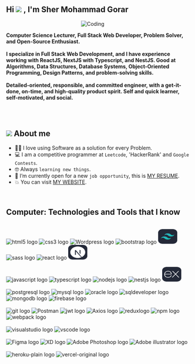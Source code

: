 ## Hi  <img src="https://media.giphy.com/media/hvRJCLFzcasrR4ia7z/giphy.gif" width="35"> , I'm Sher Mohammad Gorar


<img align="right" alt="Coding" width="300" src="https://i.pinimg.com/originals/81/17/8b/81178b47a8598f0c81c4799f2cdd4057.gif">

<div align=left>
        <br>
        <p>
            <strong>
                Computer Science Lecturer, Full Stack Web Developer, Problem Solver, and Open-Source Enthusiast.<br><br>
                I specialize in Full Stack Web Development, and I have experience working with ReactJS, NextJS with Typescript, and NestJS. Good at Algorithms, Data Structures,                         Database Systems, Object-Oriented Programming, Design Patterns, and problem-solving skills.<br><br>
                Detailed-oriented, responsible, and committed engineer, with a get-it-done, on-time, and high-quality product spirit. Self and quick learner, self-motivated, and                         social.
            </strong>
        </p>
        
         
         


<br><br>
## <picture><img src = "https://github.com/7oSkaaa/7oSkaaa/blob/main/Images/about_me.gif?raw=true" width = 50px></picture> About me
<!-- :school: I am a `Junior` at [Faculty of Computer Science ](http://suez.edu.eg/ar/%d9%83%d9%84%d9%8a%d8%a9-%d8%a7%d9%84%d8%ad%d8%a7%d8%b3%d8%a8%d8%a7%d8%aa-%d9%88%d8%a7%d9%84%d9%85%d8%b9%d9%84%d9%88%d9%85%d8%a7%d8%aa/) at [Suez Canal University](http://suez.edu.eg/ar/) -->
- :technologist: I love using Software as a solution for every Problem.
- :computer: I am a competitive programmer at `Leetcode`, 'HackerRank' and `Google Contests`.
- :nerd_face: Always `learning new things`.
- :thinking: I’m currently open for a new `job opportunity`, this is [MY RESUME](http://lnkiy.in/Ahmed_Hossam_Resume).
- :boom: You can visit [MY WEBSITE](https://cutt.ly/Ahmed_Hossam_Website).
<br>

<div align="left">

## Computer: Technologies and Tools that I know
    
<!-- <a  margin="10" href="https://www.python.org" target="_blank"><img margin="10px" height="40" src="https://raw.githubusercontent.com/devicons/devicon/master/icons/python/python-original.svg" alt="python"/> </a>
<a  margin="10" href="https://pandas.pydata.org/" target="_blank"><img margin="10px" height="40" src="https://raw.githubusercontent.com/devicons/devicon/2ae2a900d2f041da66e950e4d48052658d850630/icons/pandas/pandas-original.svg" alt="pandas"/></a>
<a  margin="10" href="https://scikit-learn.org/" target="_blank"><img margin="10px" height="40" src="https://upload.wikimedia.org/wikipedia/commons/0/05/Scikit_learn_logo_small.svg" alt="scikit_learn"/> </a> -->

<br />  
<img src="https://cdn.jsdelivr.net/gh/devicons/devicon/icons/html5/html5-original.svg" height="40" width="52" alt="html5 logo"  />
<img src="https://cdn.jsdelivr.net/gh/devicons/devicon/icons/css3/css3-original.svg" height="40" width="52" alt="css3 logo"  />
<img src="https://cdn.jsdelivr.net/gh/devicons/devicon/icons/wordpress/wordpress-plain.svg" height="40" width="52" alt="Wordpress logo"  />
<img src="https://cdn.jsdelivr.net/gh/devicons/devicon/icons/bootstrap/bootstrap-original.svg" height="40" width="52" alt="bootstrap logo"  />
<img src="https://raw.githubusercontent.com/tandpfun/skill-icons/main/icons/TailwindCSS-Dark.svg" height="40" width="52" alt="tailwindcss logo"  />
<img src="https://cdn.jsdelivr.net/gh/devicons/devicon/icons/sass/sass-original.svg" height="40" width="52" alt="sass logo"  />
<img src="https://cdn.jsdelivr.net/gh/devicons/devicon/icons/react/react-original.svg" height="40" width="52" alt="react logo"  />
<img src="https://raw.githubusercontent.com/tandpfun/skill-icons/main/icons/NextJS-Dark.svg" height="40" width="52" alt="nextjs logo"  />
<br />
<br />  
<img src="https://cdn.jsdelivr.net/gh/devicons/devicon/icons/javascript/javascript-original.svg" height="40" width="52" alt="javascript logo"  />
<img src="https://cdn.jsdelivr.net/gh/devicons/devicon/icons/typescript/typescript-original.svg" height="40" width="52" alt="typescript logo"  />
<img src="https://cdn.jsdelivr.net/gh/devicons/devicon/icons/nodejs/nodejs-original.svg" height="40" width="52" alt="nodejs logo"  />
<img src="https://cdn.jsdelivr.net/gh/devicons/devicon/icons/nestjs/nestjs-original.svg" height="40" width="52" alt="nestjs logo"  />
<img src="https://raw.githubusercontent.com/tandpfun/skill-icons/main/icons/ExpressJS-Dark.svg" height="40" width="52" alt="express logo"  />  
<br /> 
<br />  

<img src="https://cdn.jsdelivr.net/gh/devicons/devicon/icons/postgresql/postgresql-plain.svg" height="40" width="52" alt="postgresql logo"  />
<img src="https://cdn.jsdelivr.net/gh/devicons/devicon/icons/mysql/mysql-original-wordmark.svg" height="40" width="52" alt="mysql logo"  />
<img src="https://cdn.jsdelivr.net/gh/devicons/devicon/icons/oracle/oracle-original.svg" height="40" width="52" alt="oracle logo"  />
<img src="https://cdn.jsdelivr.net/gh/devicons/devicon/icons/sqldeveloper/sqldeveloper-original.svg" height="40" width="52" alt="sqldeveloper logo"  />
<img src="https://cdn.jsdelivr.net/gh/devicons/devicon/icons/mongodb/mongodb-original.svg" height="40" width="52" alt="mongodb logo"  />
<img src="https://cdn.jsdelivr.net/gh/devicons/devicon/icons/firebase/firebase-plain.svg" height="40" width="52" alt="firebase logo"  />
<br/>
<br />  
<img src="https://cdn.jsdelivr.net/gh/devicons/devicon/icons/git/git-original.svg" height="40" width="52" alt="git logo"  />
<img height="40" src="https://user-images.githubusercontent.com/25181517/192109061-e138ca71-337c-4019-8d42-4792fdaa7128.png" alt="Postman" title="Postman"/>
<img src="https://jwt.io/img/icon.svg" height="40" width="52" alt="jwt logo"  />
<img src="https://cdn.jsdelivr.net/gh/devicons/devicon/icons/axios/axios-plain-wordmark.svg" height="40" width="52" alt="Axios logo"  />
<img src="https://cdn.jsdelivr.net/gh/devicons/devicon/icons/redux/redux-original.svg" height="40" width="52" alt="reduxlogo"  />
<img src="https://cdn.jsdelivr.net/gh/devicons/devicon/icons/npm/npm-original.svg" height="40" width="52" alt="npm logo"  />
<img src="https://cdn.jsdelivr.net/gh/devicons/devicon/icons/webpack/webpack-original.svg" height="40" width="52" alt="webpack logo"  />
<br/>
<br/>
<img src="https://cdn.jsdelivr.net/gh/devicons/devicon/icons/visualstudio/visualstudio-original.svg" height="40" width="52" alt="visualstudio logo"  />
<img src="https://cdn.jsdelivr.net/gh/devicons/devicon/icons/vscode/vscode-original.svg" height="40" width="52" alt="vscode logo"  />
<br/>
<br/>
<img src="https://cdn.jsdelivr.net/gh/devicons/devicon/icons/figma/figma-original.svg" height="40" width="52" alt="Figma logo"  />
<img src="https://cdn.jsdelivr.net/gh/devicons/devicon/icons/xd/xd-original.svg" height="40" width="52" alt="XD logo"  />
<img src="https://cdn.jsdelivr.net/gh/devicons/devicon/icons/photoshop/photoshop-original.svg" height="40" width="52" alt="Adobe Photoshop logo"  />
<img src="https://cdn.jsdelivr.net/gh/devicons/devicon/icons/illustrator/illustrator-original.svg" height="40" width="52" alt="Adobe illustrator logo"  />
<br/>
<br/>
<img src="https://cdn.jsdelivr.net/gh/devicons/devicon/icons/heroku/heroku-plain-wordmark.svg" height="40" width="52" alt="heroku-plain logo"  />
<img src="https://cdn.jsdelivr.net/gh/devicons/devicon/icons/vercel/vercel-original-wordmark.svg" height="40" width="52" alt="vercel-original logo"  />
</div>

       
